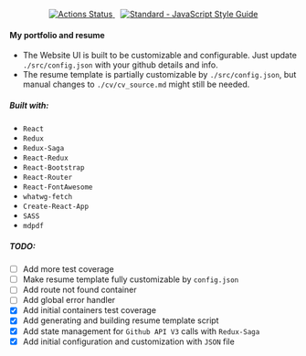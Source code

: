 <p align='center'>
    <a href='https://github.com/mrf345/mrf345.github.io/actions' target='_blank' style='margin-right: 2%'>
        <img alt='Actions Status' src='https://github.com/mrf345/mrf345.github.io/workflows/Build/badge.svg' />
    </a>
    <a href="https://standardjs.com">
        <img src="https://img.shields.io/badge/code_style-standard-brightgreen.svg" alt="Standard - JavaScript Style Guide">
    </a>
</p>

#### My portfolio and resume
- The Website UI is built to be customizable and configurable. Just update `./src/config.json` with your github details and info.
- The resume template is partially customizable by `./src/config.json`, but manual changes to `./cv/cv_source.md` might still be needed.

##### Built with:
- `React`
- `Redux`
- `Redux-Saga`
- `React-Redux`
- `React-Bootstrap`
- `React-Router`
- `React-FontAwesome`
- `whatwg-fetch`
- `Create-React-App`
- `SASS`
- `mdpdf`


##### TODO:
- [ ] Add more test coverage
- [ ] Make resume template fully customizable by `config.json`
- [ ] Add route not found container
- [ ] Add global error handler
- [x] Add initial containers test coverage
- [x] Add generating and building resume template script
- [x] Add state management for `Github API V3` calls with `Redux-Saga`
- [x] Add initial configuration and customization with `JSON` file

